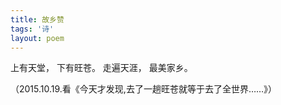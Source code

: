 ```yaml
---
title: 故乡赞
tags: '诗'
layout: poem
---
```


上有天堂，
下有旺苍。
走遍天涯，
最美家乡。

（2015.10.19.看《今天才发现,去了一趟旺苍就等于去了全世界……》）

